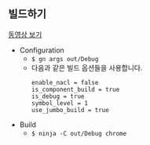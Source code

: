 ## 빌드하기
[동영상 보기](https://youtu.be/Sa9zDdk0m9k)
- Configuration
  - ```$ gn args out/Debug```
  - 다음과 같은 빌드 옵션들을 사용합니다.
    ```
    enable_nacl = false
    is_component_build = true
    is_debug = true
    symbol_level = 1
    use_jumbo_build = true
    ```
- Build
  - ```$ ninja -C out/Debug chrome```
